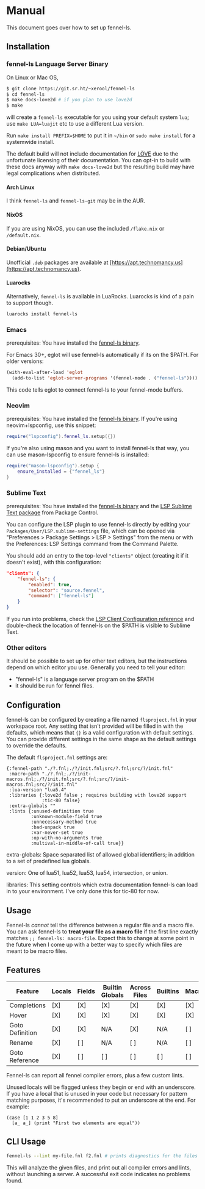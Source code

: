 # Manual
This document goes over how to set up fennel-ls.

## Installation

### fennel-ls Language Server Binary

On Linux or Mac OS,
```sh
$ git clone https://git.sr.ht/~xerool/fennel-ls
$ cd fennel-ls
$ make docs-love2d # if you plan to use love2d
$ make
```

will create a `fennel-ls` executable for you using your default system `lua`;
use `make LUA=luajit` etc to use a different Lua version.

Run `make install PREFIX=$HOME` to put it in `~/bin` or `sudo make install` for
a systemwide install.

The default build will not include documentation for [LÖVE](https://love2d.org)
due to the unfortunate licensing of their documentation. You can opt-in to
build with these docs anyway with `make docs-love2d` but the resulting build
may have legal complications when distributed.

#### Arch Linux
I think `fennel-ls` and `fennel-ls-git` may be in the AUR.

#### NixOS
If you are using NixOS, you can use the included `/flake.nix` or `/default.nix`.

#### Debian/Ubuntu

Unofficial `.deb` packages are available at
[https://apt.technomancy.us](https://apt.technomancy.us).

#### Luarocks
Alternatively, `fennel-ls` is available in LuaRocks. Luarocks is kind of a pain to support though.
```sh
luarocks install fennel-ls
```

### Emacs
prerequisites: You have installed the [fennel-ls binary](#fennel-ls-language-server-binary).

For Emacs 30+, eglot will use fennel-ls automatically if its on the $PATH.
For older versions:
```lisp
(with-eval-after-load 'eglot
  (add-to-list 'eglot-server-programs '(fennel-mode . ("fennel-ls"))))
```
This code tells eglot to connect fennel-ls to your fennel-mode buffers.

### Neovim
prerequisites: You have installed the [fennel-ls binary](#fennel-ls-language-server-binary).
If you're using neovim+lspconfig, use this snippet:
```lua
require("lspconfig").fennel_ls.setup({})
```

If you're also using mason and you want to install fennel-ls that way, you can
use mason-lspconfig to ensure fennel-ls is installed:
```lua
require("mason-lspconfig").setup {
    ensure_installed = {"fennel_ls"}
}
```

### Sublime Text
prerequisites: You have installed the [fennel-ls binary](#fennel-ls-language-server-binary) and the [LSP Sublime Text package](https://packagecontrol.io/packages/LSP) from Package Control.

You can configure the LSP plugin to use fennel-ls directly by editing your `Packages/User/LSP.sublime-settings` file, which can be opened via "Preferences > Package Settings > LSP > Settings" from the menu or with the Preferences: LSP Settings command from the Command Palette. 

You should add an entry to the top-level `"clients"` object (creating it if it doesn't exist), with this configuration:
```json
"clients": {
    "fennel-ls": {
        "enabled": true,
        "selector": "source.fennel",
        "command": ["fennel-ls"]
    }
}
```

If you run into problems, check the [LSP Client Configuration reference](https://lsp.sublimetext.io/client_configuration/) and double-check the location of fennel-ls on the $PATH is visible to Sublime Text.

### Other editors
It should be possible to set up for other text editors, but the instructions
depend on which editor you use. Generally you need to tell your editor:
* "fennel-ls" is a language server program on the $PATH
* it should be run for fennel files.


## Configuration
fennel-ls can be configured by creating a file named `flsproject.fnl` in your
workspace root. Any setting that isn't provided will be filled in with the
defaults, which means that `{}` is a valid configuration with default settings.
You can provide different settings in the same shape as the default settings to
override the defaults.

The default `flsproject.fnl` settings are:

```fnl
{:fennel-path "./?.fnl;./?/init.fnl;src/?.fnl;src/?/init.fnl"
 :macro-path "./?.fnl;./?/init-macros.fnl;./?/init.fnl;src/?.fnl;src/?/init-macros.fnl;src/?/init.fnl"
 :lua-version "lua5.4"
 :libraries {:love2d false ; requires building with love2d support
             :tic-80 false}
 :extra-globals ""
 :lints {:unused-definition true
         :unknown-module-field true
         :unnecessary-method true
         :bad-unpack true
         :var-never-set true
         :op-with-no-arguments true
         :multival-in-middle-of-call true}}
```

extra-globals: Space separated list of allowed global identifiers; in addition to a set of predefined lua globals.

version: One of lua51, lua52, lua53, lua54, intersection, or union.

libraries: This setting controls which extra documentation fennel-ls can load in to your environment. I've only done this for tic-80 for now.


## Usage

Fennel-ls *cannot* tell the difference between a regular file and a macro file.
You can ask fennel-ls to **treat your file as a macro file** if the first line
exactly matches `;; fennel-ls: macro-file`. Expect this to change at some point
in the future when I come up with a better way to specify which files are meant
to be macro files.

## Features


Feature         | Locals | Fields | Builtin Globals | Across Files | Builtins | Macros | User globals |
--------------- | ------ | ------ | --------------- | ------------ | -------- | ------ | ------------ |
Completions     | [X]    | [X]    | [X]             | [X]          | [X]      | [X]    | [ ]          |
Hover           | [X]    | [X]    | [X]             | [X]          | [X]      | [X]    | [ ]          |
Goto Definition | [X]    | [X]    | N/A             | [X]          | N/A      | [ ]    | [ ]          |
Rename          | [X]    | [ ]    | N/A             | [ ]          | N/A      | [ ]    | [ ]          |
Goto Reference  | [X]    | [ ]    | [ ]             | [ ]          | [ ]      | [ ]    | [ ]          |

Fennel-ls can report all fennel compiler errors, plus a few custom lints.

Unused locals will be flagged unless they begin or end with an underscore. If
you have a local that is unused in your code but necessary for pattern matching
purposes, it's recommended to put an underscore at the end. For example:

```fennel
(case [1 1 2 3 5 8]
  [a_ a_] (print "First two elements are equal"))
```

## CLI Usage
```sh
fennel-ls --lint my-file.fnl f2.fnl # prints diagnostics for the files given
```

This will analyze the given files, and print out all compiler errors and lints,
without launching a server. A successful exit code indicates no problems found.

